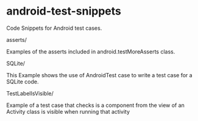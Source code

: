 android-test-snippets
=====================

Code Snippets for Android test cases.

asserts/

Examples of the asserts included in android.testMoreAsserts class.

SQLite/

This Example shows the use of AndroidTest case to write a test case for a SQLite code.

TestLabelIsVisible/

Example of a test case that checks is a component from the view of an Activity class is visible when running that activity
